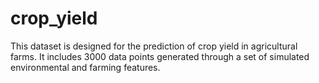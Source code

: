 # crop_yield
This dataset is designed for the prediction of crop yield in agricultural farms. It includes 3000 data points generated through a set of simulated environmental and farming features. 
